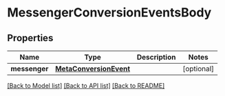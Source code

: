 # MessengerConversionEventsBody

## Properties
Name | Type | Description | Notes
------------ | ------------- | ------------- | -------------
**messenger** | [**MetaConversionEvent**](MetaConversionEvent.md) |  | [optional] 

[[Back to Model list]](../README.md#documentation-for-models) [[Back to API list]](../README.md#documentation-for-api-endpoints) [[Back to README]](../README.md)


